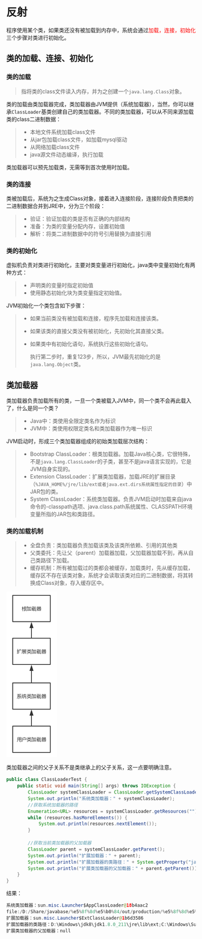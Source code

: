 # 反射

程序使用某个类，如果类还没有被加载到内存中，系统会通过<font color=red>加载，连接，初始化</font>三个步骤对类进行初始化。

## 类的加载、连接、初始化

### 类的加载

> 指将类的class文件读入内存，并为之创建一个`java.lang.Class`对象。

类的加载由类加载器完成，类加载器由JVM提供（系统加载器），当然，你可以继承`ClassLoader`基类创建自己的类加载器。不同的类加载器，可以从不同来源加载类的class二进制数据：

> - 本地文件系统加载class文件
> - 从jar包加载class文件，如加载mysql驱动
> - 从网络加载class文件
> - java源文件动态编译，执行加载

类加载器可以预先加载类，无需等到首次使用时加载。

### 类的连接

类被加载后，系统为之生成Class对象，接着进入连接阶段，连接阶段负责把类的二进制数据合并到JRE中，分为三个阶段：

> - 验证：验证加载的类是否有正确的内部结构
> - 准备：为类的变量分配内存，设置初始值
> - 解析：将类二进制数据中的符号引用替换为直接引用

### 类的初始化

虚拟机负责对类进行初始化，主要对类变量进行初始化，java类中变量初始化有两种方式：

> - 声明类的变量时指定初始值
> - 使用静态初始化块为类变量指定初始值。

JVM初始化一个类包含如下步骤：

> - 如果当前类没有被加载和连接，程序先加载和连接该类。
>
> - 如果该类的直接父类没有被初始化，先初始化其直接父类。
>
> - 如果类中有初始化语句，系统执行这些初始化语句。
>
>   执行第二步时，重复123步，所以，JVM最先初始化的是`java.lang.Object`类。  

## 类加载器

类加载器负责加载所有的类，一旦一个类被载入JVM中，同一个类不会再此载入了，什么是同一个类？

> - Java中：类使用全限定类名作为标识
> - JVM中：类使用权限定类名和类加载器作为唯一标识

JVM启动时，形成三个类加载器组成的初始类加载层次结构：

> - Bootstrap ClassLoader：根类加载器。加载Java核心类，它很特殊，不是`java.lang.ClassLoader`的子类，甚至不是java语言实现的，它是JVM自身实现的。
> - Extension ClassLoader：扩展类加载器，加载JRE的扩展目录（`%JAVA_HOME%/jre/lib/ext或者java.ext.dirs系统属性指定的目录`）中JAR包的类。
> - System ClassLoader：系统类加载器。负责JVM启动时加载来自java命令的-classpath选项、java.class.path系统属性、CLASSPATH环境变量所指的JAR包和类路径。

### 类的加载机制

> - 全盘负责：类加载器负责加载该类及该类所依赖、引用的其他类
> - 父类委托：先让父（parent）加载器加载，父加载器加载不到，再从自己类路径下加载。
> - 缓存机制：所有被加载过的类都会被缓存，加载类时，先从缓存加载，缓存区不存在该类对象，系统才会读取该类对应的二进制数据，将其转换成Class对象，存入缓存区中。

![](./images/classloader.jpg)

类加载器之间的父子关系不是类继承上的父子关系，这一点要明确注意。

```java
public class ClassLoaderTest {
    public static void main(String[] args) throws IOException {
        ClassLoader systemClassLoader = ClassLoader.getSystemClassLoader();
        System.out.println("系统类加载器：" + systemClassLoader);
        //获取系统加载器的路径
        Enumeration<URL> resources = systemClassLoader.getResources("");
        while (resources.hasMoreElements()) {
            System.out.println(resources.nextElement());
        }

        //获取当前类加载器的父加载器
        ClassLoader parent = systemClassLoader.getParent();
        System.out.println("扩展加载器：" + parent);
        System.out.println("扩展加载器的类路径：" + System.getProperty("java.ext.dirs"));
        System.out.println("扩展类加载器的父加载器：" + parent.getParent());
    }
}
```

结果：

```java
系统类加载器：sun.misc.Launcher$AppClassLoader@18b4aac2
file:/D:/Share/javabase/%e5%8f%8d%e5%b0%84/out/production/%e5%8f%8d%e5%b0%84/
扩展加载器：sun.misc.Launcher$ExtClassLoader@1b6d3586
扩展加载器的类路径：D:\Windows\jdk8\jdk1.8.0_211\jre\lib\ext;C:\Windows\Sun\Java\lib\ext
扩展类加载器的父加载器：null
```

